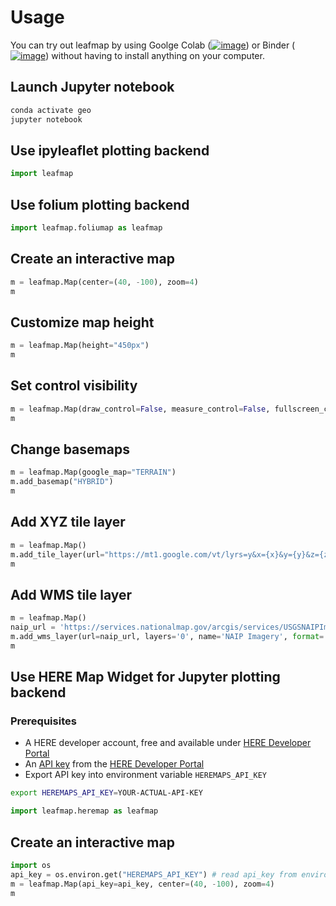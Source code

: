 # Usage

You can try out leafmap by using Goolge Colab ([![image](https://colab.research.google.com/assets/colab-badge.svg)](https://gishub.org/leafmap-colab)) or Binder ([![image](https://binder.pangeo.io/badge_logo.svg)](https://gishub.org/leafmap-pangeo)) without having to install anything on your computer.

## Launch Jupyter notebook

```bash
conda activate geo
jupyter notebook
```

## Use ipyleaflet plotting backend

```python
import leafmap
```

## Use folium plotting backend

```python
import leafmap.foliumap as leafmap
```

## Create an interactive map

```python
m = leafmap.Map(center=(40, -100), zoom=4)
m
```

## Customize map height

```python
m = leafmap.Map(height="450px")
m
```

## Set control visibility

```python
m = leafmap.Map(draw_control=False, measure_control=False, fullscreen_control=False, attribution_control=True)
m
```

## Change basemaps

```python
m = leafmap.Map(google_map="TERRAIN")
m.add_basemap("HYBRID")
m
```

## Add XYZ tile layer

```python
m = leafmap.Map()
m.add_tile_layer(url="https://mt1.google.com/vt/lyrs=y&x={x}&y={y}&z={z}", name="Google Satellite", attribution="Google")
m
```

## Add WMS tile layer

```python
m = leafmap.Map()
naip_url = 'https://services.nationalmap.gov/arcgis/services/USGSNAIPImagery/ImageServer/WMSServer?'
m.add_wms_layer(url=naip_url, layers='0', name='NAIP Imagery', format='image/png', shown=True)
m
```

## Use HERE Map Widget for Jupyter plotting backend

### Prerequisites

-   A HERE developer account, free and available under [HERE Developer Portal](https://developer.here.com)
-   An [API key](https://developer.here.com/documentation/identity-access-management/dev_guide/topics/dev-apikey.html) from the [HERE Developer Portal](https://developer.here.com)
-   Export API key into environment variable `HEREMAPS_API_KEY`

```bash
export HEREMAPS_API_KEY=YOUR-ACTUAL-API-KEY
```

```python
import leafmap.heremap as leafmap
```

## Create an interactive map

```python
import os
api_key = os.environ.get("HEREMAPS_API_KEY") # read api_key from environment variable.
m = leafmap.Map(api_key=api_key, center=(40, -100), zoom=4)
m
```

